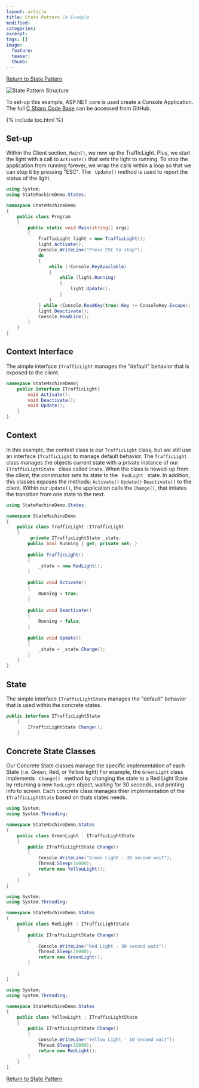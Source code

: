 ```yaml
---
layout: article
title: State Pattern C# Example
modified:
categories: 
excerpt: 
tags: []
image:
  feature: 
  teaser:
  thumb:
---
```


<a href="{{ site.url }}/behavioral/state" class="btn"> <i class="fa fa-arrow-left" aria-hidden="true"></i> Return to State Pattern</a>

![State Pattern Structure](https://upload.wikimedia.org/wikipedia/commons/thumb/e/e8/State_Design_Pattern_UML_Class_Diagram.svg/470px-State_Design_Pattern_UML_Class_Diagram.svg.png)

To set-up this example,  ASP.NET core is used create a Console Application. The full <a href="https://github.com/2joephillips/DPatterns-Examples/tree/master/behavioral/state/csharp" target="_blank">C Sharp Code Base</a> can be accessed from GitHub.

{% include toc.html %}

## Set-up
Within the Client section, <code>Main()</code>, we new up the TrafficLight. 
Plus, we start the light with a call to <code>Activate()</code> that sets the light to running.
To stop the application from running forever, we wrap the calls within a loop so that we can stop it by pressing "ESC".
The <code> Update()</code> method is used to report the status of the light.

```csharp
using System;
using StateMachineDemo.States;

namespace StateMachineDemo
{
    public class Program
    {
        public static void Main(string[] args)
        {
            TrafficLight light = new TrafficLight();
            light.Activate();
            Console.WriteLine("Press ESC to stop");
            do
            {
                while (!Console.KeyAvailable)
                {
                    while (light.Running)
                    {
                        light.Update();
                    }
                }
            } while (Console.ReadKey(true).Key != ConsoleKey.Escape);
            light.Deactivate();
            Console.ReadLine();
        }
    }
}
```

## Context Interface
The simple interface <code>ITrafficLight</code> manages the "default" behavior that is exposed to the client.

```csharp
namespace StateMachineDemo{
    public interface ITrafficLight{
        void Activate();
        void Deactivate();
        void Update();
    }
}
```

## Context
In this example, the context class is our <code>TrafficLight</code> class, but we still use an interface <code>ITrafficLight</code> to manage default behavior. 
The <code>TrafficLight</code> class manages the objects current state with a private instance of our <code> ITrafficLightState </code> class called <code>State</code>. 
When the class is newed-up from the client, the constructor sets its state to the <code> RedLight </code> state.
In addition, this classes exposes the methods; <code>Activate()</code> <code>Update()</code> <code>Deactivate()</code> to the client. 
Within our <code>Update()</code>, the application calls the <code>Change()</code>, that intiates the transition from one state to the next.

```csharp
using StateMachineDemo.States;

namespace StateMachineDemo
{
    public class TrafficLight :ITrafficLight
    {   
         private ITrafficLightState _state;
        public bool Running { get; private set; }
 
        public TrafficLight()
        {
            _state = new RedLight();
        }
 
        public void Activate()
        {
            Running = true;
        }
 
        public void Deactivate()
        {
            Running = false;
        }
 
        public void Update()
        {
            _state = _state.Change();
        }
    }
}
```

## State
The simple interface <code>ITrafficLightState</code> manages the "default" behavior that is used within the concrete states.

```csharp
public interface ITrafficLightState
    {
        ITrafficLightState Change();
    }
```

## Concrete State Classes

Our Concrete State classes manage the specific implementation of each State (i.e. Green, Red, or Yellow light) For example, the <code>GreenLight</code> class
implements  <code> Change() </code> method by changing the state to a Red Light State by returning a new <code>RedLight</code> object, waiting for 30 seconds, and printing info to screen. 
Each concrete class manages thier implementation of the <code>ITrafficLightState</code> based on thats states needs. 

```csharp
using System;
using System.Threading;

namespace StateMachineDemo.States
{
    public class GreenLight : ITrafficLightState
    {
        public ITrafficLightState Change()
        {
            Console.WriteLine("Green Light - 30 second wait");
            Thread.Sleep(30000);
            return new YellowLight();
        }
    }
}
```

```csharp
using System;
using System.Threading;

namespace StateMachineDemo.States
{
    public class RedLight : ITrafficLightState
    {
        public ITrafficLightState Change()
        {
            Console.WriteLine("Red Light - 30 second wait");
            Thread.Sleep(30000);
            return new GreenLight();
        }

    }
}
```

```csharp
using System;
using System.Threading;

namespace StateMachineDemo.States
{
    public class YellowLight : ITrafficLightState
    {
        public ITrafficLightState Change()
        {
            Console.WriteLine("Yellow Light - 10 second wait");
            Thread.Sleep(10000);
            return new RedLight();
        }
    }
}
```
<a href="{{ site.url }}/behavioral/state" class="btn"> <i class="fa fa-arrow-left" aria-hidden="true"></i> Return to State Pattern</a>
